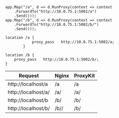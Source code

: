 ```
app.Map("/a", d => d.RunProxy(context => context
    .ForwardTo("http://10.0.75.1:5002/a")
    .Send()));
app.Map("/b", d => d.RunProxy(context => context
    .ForwardTo("http://10.0.75.1:5002/b/")
    .Send()));

location /a {
            proxy_pass   http://10.0.75.1:5002/a;
        }

location /b {
    proxy_pass   http://10.0.75.1:5002/b/;
}
```

| Request             | Nginx | ProxyKit |
|---------------------|-------|----------|
| http://localhost/a  | /a    | /a       |
| http://localhost/a/ | /a/   | /a/      |
| http://localhost/b  | /b/   | /b/      |
| http://localhost/b/ | /b//  | /b/      |